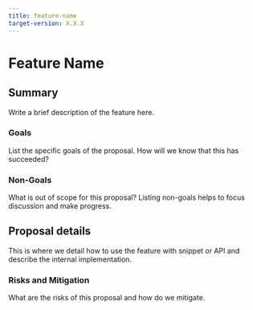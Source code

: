 ```yaml
---
title: feature-name
target-version: X.X.X
---
```


# Feature Name

## Summary

Write a brief description of the feature here.

### Goals

List the specific goals of the proposal. How will we know that this has succeeded?

### Non-Goals

What is out of scope for this proposal? Listing non-goals helps to focus discussion
and make progress.

## Proposal details

This is where we detail how to use the feature with snippet or API and describe
the internal implementation.

### Risks and Mitigation

What are the risks of this proposal and how do we mitigate.
